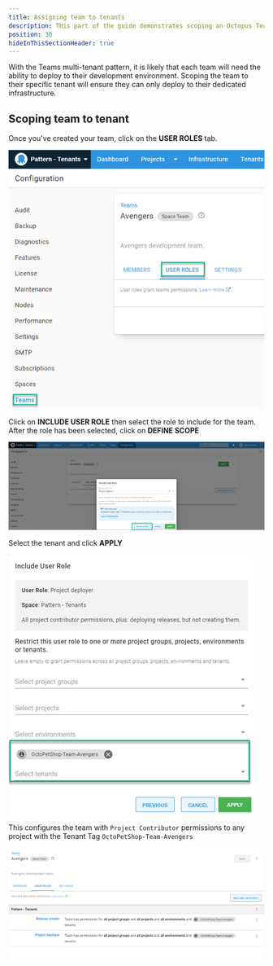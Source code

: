 ```yaml
---
title: Assigning team to tenants
description: This part of the guide demonstrates scoping an Octopus Team to a Tenant
position: 30
hideInThisSectionHeader: true
---
```



With the Teams multi-tenant pattern, it is likely that each team will need the ability to deploy to their development environment.  Scoping the team to their specific tenant will ensure they can only deploy to their dedicated infrastructure.

## Scoping team to tenant

Once you've created your team, click on the **USER ROLES** tab.

![](images/octopus-teams-avenger.png)

Click on **INCLUDE USER ROLE** then select the role to include for the team.  After the role has been selected, click on **DEFINE SCOPE**

![](images/octopus-teams-roles.png)

Select the tenant and click **APPLY**

![](images/octopus-teams-role-tenant.png)

This configures the team with `Project Contributor` permissions to any project with the Tenant Tag `OctoPetShop-Team-Avengers`

![](images/octopus-teams-userroles.png)